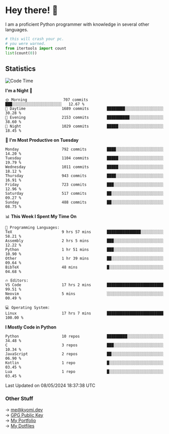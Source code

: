 # Hey there! 👋

I am a proficient Python programmer with knowledge in several other languages.

```py
# this will crash your pc.
# you were warned.
from itertools import count
list(count(0))
```

## Statistics
<!--START_SECTION:waka-->
![Code Time](http://img.shields.io/badge/Code%20Time-1%2C070%20hrs%2048%20mins-blue)

**I'm a Night 🦉** 

```text
🌞 Morning                707 commits         ███░░░░░░░░░░░░░░░░░░░░░░   12.67 % 
🌆 Daytime                1689 commits        ████████░░░░░░░░░░░░░░░░░   30.28 % 
🌃 Evening                2153 commits        ██████████░░░░░░░░░░░░░░░   38.60 % 
🌙 Night                  1029 commits        █████░░░░░░░░░░░░░░░░░░░░   18.45 % 
```
📅 **I'm Most Productive on Tuesday** 

```text
Monday                   792 commits         ████░░░░░░░░░░░░░░░░░░░░░   14.20 % 
Tuesday                  1104 commits        █████░░░░░░░░░░░░░░░░░░░░   19.79 % 
Wednesday                1011 commits        █████░░░░░░░░░░░░░░░░░░░░   18.12 % 
Thursday                 943 commits         ████░░░░░░░░░░░░░░░░░░░░░   16.91 % 
Friday                   723 commits         ███░░░░░░░░░░░░░░░░░░░░░░   12.96 % 
Saturday                 517 commits         ██░░░░░░░░░░░░░░░░░░░░░░░   09.27 % 
Sunday                   488 commits         ██░░░░░░░░░░░░░░░░░░░░░░░   08.75 % 
```


📊 **This Week I Spent My Time On** 

```text
💬 Programming Languages: 
TeX                      9 hrs 57 mins       ███████████████░░░░░░░░░░   58.21 % 
Assembly                 2 hrs 5 mins        ███░░░░░░░░░░░░░░░░░░░░░░   12.22 % 
Python                   1 hr 51 mins        ███░░░░░░░░░░░░░░░░░░░░░░   10.90 % 
Other                    1 hr 39 mins        ██░░░░░░░░░░░░░░░░░░░░░░░   09.64 % 
BibTeX                   48 mins             █░░░░░░░░░░░░░░░░░░░░░░░░   04.68 % 

🔥 Editors: 
VS Code                  17 hrs 2 mins       █████████████████████████   99.51 % 
Neovim                   5 mins              ░░░░░░░░░░░░░░░░░░░░░░░░░   00.49 % 

💻 Operating System: 
Linux                    17 hrs 7 mins       █████████████████████████   100.00 % 
```

**I Mostly Code in Python** 

```text
Python                   10 repos            █████████░░░░░░░░░░░░░░░░   34.48 % 
C                        3 repos             ███░░░░░░░░░░░░░░░░░░░░░░   10.34 % 
JavaScript               2 repos             ██░░░░░░░░░░░░░░░░░░░░░░░   06.90 % 
Kotlin                   1 repo              █░░░░░░░░░░░░░░░░░░░░░░░░   03.45 % 
Lua                      1 repo              █░░░░░░░░░░░░░░░░░░░░░░░░   03.45 % 
```




 Last Updated on 08/05/2024 18:37:38 UTC
<!--END_SECTION:waka-->

### Other Stuff

→ [me@kyomi.dev](mailto:me@kyomi.dev)\
→ [GPG Public Key](https://github.com/bitterteriyaki.gpg)\
→ [My Portfolio](https://kyomi.dev)\
→ [My Dotfiles](https://github.com/bitterteriyaki/dotfiles)
